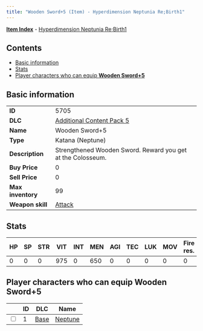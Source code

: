 ```yaml
---
title: "Wooden Sword+5 (Item) - Hyperdimension Neptunia Re;Birth1"
---
```


[**Item Index**](/neptunia/rb1/item/index.html) - [Hyperdimension Neptunia Re;Birth1](/neptunia/rb1)

## Contents

- [Basic information](#basic-information)
- [Stats](#stats)
- [Player characters who can equip **Wooden Sword+5**](#player-characters-who-can-equip-wooden-sword-5)

## Basic information

|   |   |
| -- | -- |
| **ID** | 5705 |
| **DLC** | [Additional Content Pack 5](/neptunia/rb1/dlc/14-pack5.html) |
| **Name** | Wooden Sword+5 |
| **Type** | Katana (Neptune) |
| **Description** | Strengthened Wooden Sword. Reward you get at the Colosseum. |
| **Buy Price** | 0 |
| **Sell Price** | 0 |
| **Max inventory** | 99 |
| **Weapon skill** | [Attack](/neptunia/rb1/skill/1-1-attack.html) |

## Stats

| HP | SP | STR | VIT | INT | MEN | AGI | TEC | LUK | MOV | Fire res. | Ice res. | Wind res. | Lightning res. |
| -- | -- | --- | --- | --- | --- | --- | --- | --- | --- | --------- | -------- | --------- | -------------- |
| 0 | 0 | 0 | 975 | 0 | 650 | 0 | 0 | 0 | 0 | 0 | 0 | 0 | 0 |

## Player characters who can equip **Wooden Sword+5**

|    | ID | DLC | Name |
| -- | -- | --- | ---- |
| <input type="checkbox" id="rb1-player-1-1" class="trackbox" /> | 1 | [Base](/neptunia/rb1/dlc/1-base.html) | [Neptune](/neptunia/rb1/player/1-1-neptune.html) |